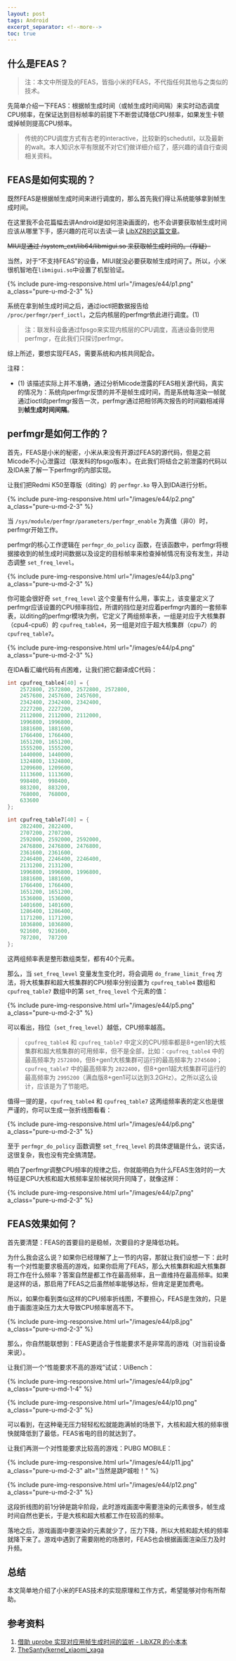 ```yaml
---
layout: post
tags: Android
excerpt_separator: <!--more-->
toc: true
---
```


## 什么是FEAS？

> 注：本文中所提及的FEAS，皆指小米的FEAS，不代指任何其他与之类似的技术。

先简单介绍一下FEAS：根据帧生成时间（或帧生成时间间隔）来实时动态调度CPU频率，在保证达到目标帧率的前提下不断尝试降低CPU频率，如果发生卡顿或掉帧则提高CPU频率。

<!--more-->

> 传统的CPU调度方式有古老的interactive，比较新的schedutil，以及最新的walt。本人知识水平有限就不对它们做详细介绍了，感兴趣的请自行查阅相关资料。

## FEAS是如何实现的？

既然FEAS是根据帧生成时间来进行调度的，那么首先我们得让系统能够拿到帧生成时间。

在这里我不会花篇幅去讲Android是如何渲染画面的，也不会讲要获取帧生成时间应该从哪里下手，感兴趣的花可以去读一读 [LibXZR的这篇文章](https://blog.xzr.moe/archives/250/)。

~~MIUI是通过 /system_ext/lib64/libmigui.so 来获取帧生成时间的。（存疑）~~

当然，对于“不支持FEAS”的设备，MIUI就没必要获取帧生成时间了。所以，小米很机智地在`libmigui.so`中设置了机型验证。

{% include pure-img-responsive.html url="/images/e44/p1.png" a_class="pure-u-md-2-3" %}

系统在拿到帧生成时间之后，通过ioctl把数据报告给 `/proc/perfmgr/perf_ioctl`，之后内核层的perfmgr依此进行调度。(1)

> 注：联发科设备通过fpsgo来实现内核层的CPU调度，高通设备则使用perfmgr，在此我们只探讨perfmgr。

综上所述，要想实现FEAS，需要系统和内核共同配合。

注释：

- (1) 该描述实际上并不准确，通过分析Micode泄露的FEAS相关源代码，真实的情况为：系统向perfmgr反馈的并不是帧生成时间，而是系统每渲染一帧就通过ioctl向perfmgr报告一次，perfmgr通过把相邻两次报告的时间戳相减得到**帧生成时间间隔**。

## perfmgr是如何工作的？

首先，FEAS是小米的秘密，小米从来没有开源过FEAS的源代码，但是之前Micode不小心泄露过（联发科的fpsgo版本）。在此我们将结合之前泄露的代码以及IDA来了解一下perfmgr的内部实现。

让我们把Redmi K50至尊版（diting）的 `perfmgr.ko` 导入到IDA进行分析。

{% include pure-img-responsive.html url="/images/e44/p2.png" a_class="pure-u-md-2-3" %}

当 `/sys/module/perfmgr/parameters/perfmgr_enable` 为真值（非0）时，perfmgr开始工作。

perfmgr的核心工作逻辑在 `perfmgr_do_policy` 函数，在该函数中，perfmgr将根据接收到的帧生成时间数据以及设定的目标帧率来检查掉帧情况有没有发生，并动态调整 `set_freq_level`。

{% include pure-img-responsive.html url="/images/e44/p3.png" a_class="pure-u-md-2-3" %}

你可能会很好奇 `set_freq_level` 这个变量有什么用，事实上，该变量定义了perfmgr应该设置的CPU频率挡位，所谓的挡位是对应着perfmgr内置的一套频率表，以diting的perfmgr模块为例，它定义了两组频率表，一组是对应于大核集群（cpu4-cpu6）的 `cpufreq_table4`，另一组是对应于超大核集群（cpu7）的 `cpufreq_table7`。

{% include pure-img-responsive.html url="/images/e44/p4.png" a_class="pure-u-md-2-3" %}

在IDA看汇编代码有点困难，让我们把它翻译成C代码：

```c
int cpufreq_table4[40] = {
    2572800, 2572800, 2572800, 2572800,
    2457600, 2457600, 2457600,
    2342400, 2342400, 2342400,
    2227200, 2227200,
    2112000, 2112000, 2112000,
    1996800, 1996800,
    1881600, 1881600,
    1766400, 1766400,
    1651200, 1651200,
    1555200, 1555200,
    1440000, 1440000,
    1324800, 1324800,
    1209600, 1209600,
    1113600, 1113600,
    998400,  998400,
    883200,  883200,
    768000,  768000,
    633600
};

int cpufreq_table7[40] = {
    2822400, 2822400,
    2707200, 2707200,
    2592000, 2592000, 2592000,
    2476800, 2476800, 2476800,
    2361600, 2361600,
    2246400, 2246400, 2246400,
    2131200, 2131200,
    1996800, 1996800, 1996800,
    1881600, 1881600,
    1766400, 1766400,
    1651200, 1651200,
    1536000, 1536000,
    1401600, 1401600,
    1286400, 1286400,
    1171200, 1171200,
    1036800, 1036800,
    921600,  921600,
    787200,  787200
};
```

这两组频率表是整形数组类型，都有40个元素。

那么，当 `set_freq_level` 变量发生变化时，将会调用 `do_frame_limit_freq` 方法，将大核集群和超大核集群的CPU频率分别设置为 `cpufreq_table4` 数组和 `cpufreq_table7` 数组中的第 `set_freq_level` 个元素的值：

{% include pure-img-responsive.html url="/images/e44/p5.png" a_class="pure-u-md-2-3" %}

可以看出，挡位（`set_freq_level`）越低，CPU频率越高。

> `cpufreq_table4` 和 `cpufreq_table7` 中定义的CPU频率都是8+gen1的大核集群和超大核集群的可用频率，但不是全部，比如：`cpufreq_table4` 中的最高频率为 `2572800`，但8+gen1大核集群可运行的最高频率为 `2745600`；`cpufreq_table7` 中的最高频率为 `2822400`，但8+gen1超大核集群可运行的最高频率为 `2995200`（满血版8+gen1可以达到3.2GHz）。之所以这么设计，应该是为了节能吧。

值得一提的是，`cpufreq_table4` 和 `cpufreq_table7` 这两组频率表的定义也是很严谨的，你可以生成一张折线图看看：

{% include pure-img-responsive.html url="/images/e44/p6.png" a_class="pure-u-md-2-3" %}

至于 `perfmgr_do_policy` 函数调整 `set_freq_level` 的具体逻辑是什么，说实话，这很复杂，我也没有完全搞清楚。

明白了perfmgr调整CPU频率的规律之后，你就能明白为什么FEAS生效时的一大特征是CPU大核和超大核频率呈阶梯状同升同降了，就像这样：

{% include pure-img-responsive.html url="/images/e44/p7.png" a_class="pure-u-md-2-3" %}

## FEAS效果如何？

首先要清楚：FEAS的首要目的是稳帧，次要目的才是降低功耗。

为什么我会这么说？如果你已经理解了上一节的内容，那就让我们设想一下：此时有一个对性能要求极高的游戏，如果你启用了FEAS，那么大核集群和超大核集群将工作在什么频率？答案自然是都工作在最高频率，且一直维持在最高频率。如果是这样的话，那启用了FEAS之后虽然帧率能够达标，但肯定是更加费电。

所以，如果你看到类似这样的CPU频率折线图，不要担心，FEAS是生效的，只是由于画面渲染压力太大导致CPU频率居高不下。

{% include pure-img-responsive.html url="/images/e44/p8.jpg" a_class="pure-u-md-2-3" %}

那么，你自然能联想到：FEAS更适合于性能要求不是非常高的游戏（对当前设备来说）。

让我们测一个“性能要求不高的游戏”试试：UiBench：

{% include pure-img-responsive.html url="/images/e44/p9.jpg" a_class="pure-u-md-1-4" %}

{% include pure-img-responsive.html url="/images/e44/p10.png" a_class="pure-u-md-2-3" %}

可以看到，在这种毫无压力轻轻松松就能跑满帧的场景下，大核和超大核的频率很快就降低到了最低，FEAS省电的目的就达到了。

让我们再测一个对性能要求比较高的游戏：PUBG MOBILE：

{% include pure-img-responsive.html url="/images/e44/p11.jpg" a_class="pure-u-md-2-3" alt="当然是跳P城啦！" %}

{% include pure-img-responsive.html url="/images/e44/p12.png" a_class="pure-u-md-2-3" %}

这段折线图的前1分钟是跳伞阶段，此时游戏画面中需要渲染的元素很多，帧生成时间自然也更长，于是大核和超大核都工作在较高的频率。

落地之后，游戏画面中要渲染的元素就少了，压力下降，所以大核和超大核的频率就降下来了。游戏中遇到了需要刚枪的场景时，FEAS也会根据画面渲染压力及时升频。

## 总结

本文简单地介绍了小米的FEAS技术的实现原理和工作方式，希望能够对你有所帮助。

## 参考资料

1. [借助 uprobe 实现对应用帧生成时间的监听 - LibXZR 的小本本](https://blog.xzr.moe/archives/250/)
2. [TheSanty/kernel_xiaomi_xaga](https://github.com/TheSanty/kernel_xiaomi_xaga/tree/xaga-s-oss)